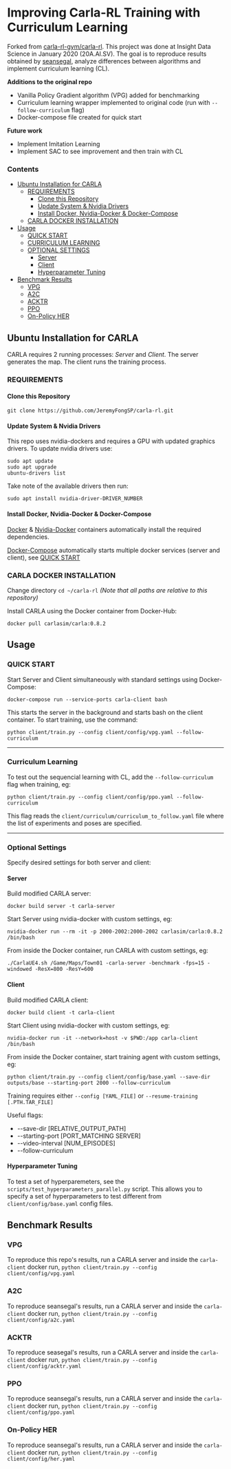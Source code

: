 # Improving Carla-RL Training with Curriculum Learning
Forked from [carla-rl-gym/carla-rl](https://github.com/carla-rl-gym/carla-rl). This project was done at Insight Data Science in January 2020 (20A.AI.SV). The goal is to reproduce results obtained by [seansegal](https://github.com/seansegal), analyze differences between algorithms and implement curriculum learning (CL). 

__Additions to the original repo__
* Vanilla Policy Gradient algorithm (VPG) added for benchmarking
* Curriculum learning wrapper implemented to original code (run with `--follow-curriculum` flag)
* Docker-compose file created for quick start

__Future work__
* Implement Imitation Learning
* Implement SAC to see improvement and then train with CL

### Contents
- [Ubuntu Installation for CARLA](#ubuntu-install)
  * [REQUIREMENTS](#requirements)
    + [Clone this Repository](#clone)
    + [Update System & Nvidia Drivers](#nvidia-drivers)
    + [Install Docker, Nvidia-Docker & Docker-Compose](#docker-nvidia-compose)
  * [CARLA DOCKER INSTALLATION](#docker-install)
- [Usage](#usage)
  * [QUICK START](#quick-start)
  * [CURRICULUM LEARNING](#curriculum-learning)
  * [OPTIONAL SETTINGS](#optional-settings)
    + [Server](#server)
    + [Client](#client)
    + [Hyperparameter Tuning](#hyperparameter-tuning)
- [Benchmark Results](#benchmark-results)
  * [VPG](#vpg)
  * [A2C](#a2c)
  * [ACKTR](#acktr)
  * [PPO](#ppo)
  * [On-Policy HER](#her)

<a name="ubuntu-install"></a>
## Ubuntu Installation for CARLA
CARLA requires 2 running processes: *Server* and *Client*. The server generates the map. The client runs the training process.

<a name="requirements"></a>
### REQUIREMENTS

<a name="clone"></a>
#### Clone this Repository
```
git clone https://github.com/JeremyFongSP/carla-rl.git
```

<a name="nvidia-drivers"></a>
#### Update System & Nvidia Drivers
This repo uses nvidia-dockers and requires a GPU with updated graphics drivers.
To update nvidia drivers use:
```
sudo apt update
sudo apt upgrade
ubuntu-drivers list
```
Take note of the available drivers then run:
```
sudo apt install nvidia-driver-DRIVER_NUMBER
```

<a name="docker-nvidia-compose"></a>
#### Install Docker, Nvidia-Docker & Docker-Compose
[Docker](https://docs.docker.com/install/) & [Nvidia-Docker](https://github.com/NVIDIA/nvidia-docker) containers automatically install the required dependencies.

[Docker-Compose](https://docs.docker.com/compose/) automatically starts multiple docker services (server and client), see [QUICK START](#quick-start)

<a name="docker-install"></a>
### CARLA DOCKER INSTALLATION
Change directory `cd ~/carla-rl` *(Note that all paths are relative to this repository)*

Install CARLA using the Docker container from Docker-Hub:
```
docker pull carlasim/carla:0.8.2
```

<a name="usage"></a>
## Usage
<a name="quick-start"></a>
### QUICK START
Start Server and Client simultaneously with standard settings using Docker-Compose:
```
docker-compose run --service-ports carla-client bash
```
This starts the server in the background and starts bash on the client container. To start training, use the command:
```
python client/train.py --config client/config/vpg.yaml --follow-curriculum
```

---

<a name="curriculum-learning"></a>
### Curriculum Learning
To test out the sequencial learning with CL, add the `--follow-curriculum` flag when training, eg:
```
python client/train.py --config client/config/ppo.yaml --follow-curriculum
```

This flag reads the `client/curriculum/curriculum_to_follow.yaml` file where the list of experiments and poses are specified.

---

<a name="optional-settings"></a>
### Optional Settings
Specify desired settings for both server and client:

<a name="server"></a>
#### Server
Build modified CARLA server:
```
docker build server -t carla-server
```
Start Server using nvidia-docker with custom settings, eg:
```
nvidia-docker run --rm -it -p 2000-2002:2000-2002 carlasim/carla:0.8.2 /bin/bash
```

From inside the Docker container, run CARLA with custom settings, eg:
```
./CarlaUE4.sh /Game/Maps/Town01 -carla-server -benchmark -fps=15 -windowed -ResX=800 -ResY=600
```

<a name="client"></a>
#### Client
Build modified CARLA client:
```
docker build client -t carla-client
```
Start Client using nvidia-docker with custom settings, eg:
```
nvidia-docker run -it --network=host -v $PWD:/app carla-client /bin/bash
```

From inside the Docker container, start training agent with custom settings, eg:
```
python client/train.py --config client/config/base.yaml --save-dir outputs/base --starting-port 2000 --follow-curriculum
```

Training requires either `--config [YAML_FILE]` or `--resume-training [.PTH.TAR_FILE]`

Useful flags:
* --save-dir [RELATIVE_OUTPUT_PATH]
* --starting-port [PORT_MATCHING SERVER]
* --video-interval [NUM_EPISODES]
* --follow-curriculum

<a name="hyperparameter-tuning"></a>
#### Hyperparameter Tuning
To test a set of hyperparemeters, see the `scripts/test_hyperparameters_parallel.py` script. This allows you to specify a set of hyperparameters to test different from `client/config/base.yaml` config files.

<a name="benchmark-results"></a>
## Benchmark Results

<a name="vpg"></a>
### VPG
To reproduce this repo's results, run a CARLA server and inside the `carla-client` docker run,
`python client/train.py --config client/config/vpg.yaml`

<a name="a2c"></a>
### A2C
To reproduce seansegal's results, run a CARLA server and inside the `carla-client` docker run,
`python client/train.py --config client/config/a2c.yaml`

<a name="acktr"></a>
### ACKTR
To reproduce seasegal's results, run a CARLA server and inside the `carla-client` docker run,
`python client/train.py --config client/config/acktr.yaml`

<a name="ppo"></a>
### PPO
To reproduce seansegal's results, run a CARLA server and inside the `carla-client` docker run,
`python client/train.py --config client/config/ppo.yaml`

<a name="her"></a>
### On-Policy HER
To reproduce seansegal's results, run a CARLA server and inside the `carla-client` docker run,
`python client/train.py --config client/config/her.yaml`
